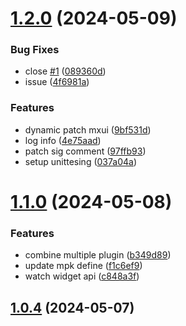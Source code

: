 # [1.2.0](https://github.com/engalar/vite-plugin-monorepo/compare/vite-plugin-mendix@1.1.0...vite-plugin-mendix@1.2.0) (2024-05-09)

### Bug Fixes

- close [#1](https://github.com/engalar/vite-plugin-monorepo/issues/1) ([089360d](https://github.com/engalar/vite-plugin-monorepo/commit/089360d09630c60d0ef51fa9e647911ab3c5da20))
- issue ([4f6981a](https://github.com/engalar/vite-plugin-monorepo/commit/4f6981a0a21da9501bff10f226de96771ebcc98f))

### Features

- dynamic patch mxui ([9bf531d](https://github.com/engalar/vite-plugin-monorepo/commit/9bf531d7d7a52d5ba05e4263bd88411164f1ace9))
- log info ([4e75aad](https://github.com/engalar/vite-plugin-monorepo/commit/4e75aad3853e2c0d5951a4a91a15e3bf351028d2))
- patch sig comment ([97ffb93](https://github.com/engalar/vite-plugin-monorepo/commit/97ffb93745b675dfb6873ac5aa9c4ee37ebaf4cc))
- setup unittesing ([037a04a](https://github.com/engalar/vite-plugin-monorepo/commit/037a04ad2f9ebd6599f0292e9e8464545b9c8ced))

# [1.1.0](https://github.com/engalar/vite-plugin-monorepo/compare/vite-plugin-mendix@1.0.4...vite-plugin-mendix@1.1.0) (2024-05-08)

### Features

- combine multiple plugin ([b349d89](https://github.com/engalar/vite-plugin-monorepo/commit/b349d890631a50c98fc6ec4cf7508e7c47602e68))
- update mpk define ([f1c6ef9](https://github.com/engalar/vite-plugin-monorepo/commit/f1c6ef90d7e03464f03984b54903b7e6553395f3))
- watch widget api ([c848a3f](https://github.com/engalar/vite-plugin-monorepo/commit/c848a3fd1c782dc0eb4c162435f8d382a02097d2))

## [1.0.4](https://github.com/engalar/vite-plugin-monorepo/compare/vite-plugin-mendix@1.0.1...vite-plugin-mendix@1.0.4) (2024-05-07)
